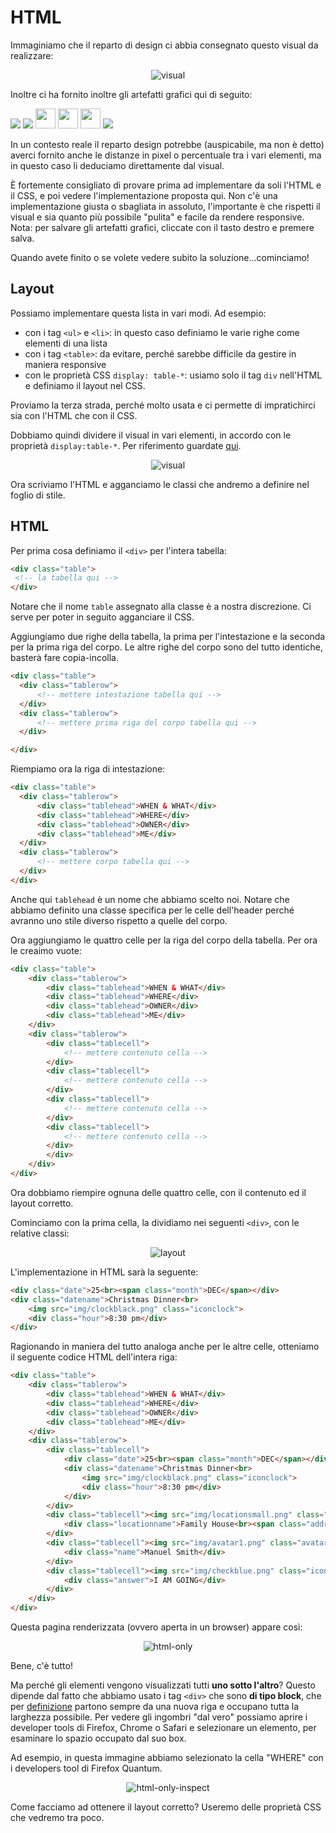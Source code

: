 # HTML
Immaginiamo che il reparto di design ci abbia consegnato questo visual da realizzare:

<p align="center">
<img title="visual" src="assets/list-cut.png">
</p>

Inoltre ci ha fornito inoltre gli artefatti grafici qui di seguito:

<img src="assets/clockblack.png">
<img src="assets/locationsmall.png">
<img src="assets/avatar1.png"  width="32px">
<img src="assets/avatar2.png"  width="32px">
<img src="assets/avatar3.png"  width="32px">
<img src="assets/checkblue.png">


In un contesto reale il reparto design potrebbe (auspicabile, ma non è detto) averci fornito anche le distanze in pixel o percentuale tra i vari elementi, ma in questo caso li deduciamo direttamente dal visual.

È fortemente consigliato di provare prima ad implementare da soli l'HTML e il CSS, e poi vedere l'implementazione proposta qui. Non c'è una implementazione giusta o sbagliata in assoluto, l'importante è che rispetti il visual e sia quanto più possibile "pulita" e facile da rendere responsive. Nota: per salvare gli artefatti grafici, cliccate con il tasto destro e premere salva.

Quando avete finito o se volete vedere subito la soluzione...cominciamo!

## Layout
Possiamo implementare questa lista in vari modi. Ad esempio:
- con i tag `<ul>` e `<li>`: in questo caso definiamo le varie righe come elementi di una lista
- con i tag `<table>`: da evitare, perché sarebbe difficile da gestire in maniera responsive
- con le proprietà CSS `display: table-*`: usiamo solo il tag `div` nell'HTML e definiamo il layout nel CSS.

Proviamo la terza strada, perché molto usata e ci permette di impratichirci sia con l'HTML che con il CSS.

Dobbiamo quindi dividere il visual in vari elementi, in accordo con le proprietà `display:table-*`. Per riferimento guardate [qui](https://www.w3schools.com/cssref/pr_class_display.asp).

<p align="center">
<img title="visual" src="assets/list-cut-layout/list-cut-layout.001.png">
</p>

Ora scriviamo l'HTML e agganciamo le classi che andremo a definire nel foglio di stile.

## HTML

Per prima cosa definiamo il `<div>` per l'intera tabella:

```html
<div class="table">
 <!-- la tabella qui -->
</div>
```

Notare che il nome `table` assegnato alla classe è a nostra discrezione. Ci serve per poter in seguito agganciare il CSS.

Aggiungiamo due righe della tabella, la prima per l'intestazione e la seconda per la prima riga del corpo. Le altre righe del corpo sono del tutto identiche, basterà fare copia-incolla.

```html
<div class="table">
  <div class="tablerow">
      <!-- mettere intestazione tabella qui -->
  </div>
  <div class="tablerow">
      <!-- mettere prima riga del corpo tabella qui -->
  </div>

</div>
```

Riempiamo ora la riga di intestazione:

```html
<div class="table">
  <div class="tablerow">
      <div class="tablehead">WHEN & WHAT</div>
      <div class="tablehead">WHERE</div>
      <div class="tablehead">OWNER</div>
      <div class="tablehead">ME</div>
  </div>
  <div class="tablerow">
      <!-- mettere corpo tabella qui -->
  </div>
</div>
```

Anche qui `tablehead` è un nome che abbiamo scelto noi. Notare che abbiamo definito una classe specifica per le celle dell'header perché avranno uno stile diverso rispetto a quelle del corpo.

Ora aggiungiamo le quattro celle per la riga del corpo della tabella. Per ora le creaimo vuote:

```html
<div class="table">
    <div class="tablerow">
        <div class="tablehead">WHEN & WHAT</div>
        <div class="tablehead">WHERE</div>
        <div class="tablehead">OWNER</div>
        <div class="tablehead">ME</div>
    </div>
    <div class="tablerow">
        <div class="tablecell">
            <!-- mettere contenuto cella -->
        </div>
        <div class="tablecell">
            <!-- mettere contenuto cella -->
        </div>
        <div class="tablecell">
            <!-- mettere contenuto cella -->
        </div>
        <div class="tablecell">
            <!-- mettere contenuto cella -->
        </div>
        </div>
    </div>
</div>
```

Ora dobbiamo riempire ognuna delle quattro celle, con il contenuto ed il layout corretto.

<a name="html-first-cell"></a>

Cominciamo con la prima cella, la dividiamo nei seguenti `<div>`, con le relative classi:

<p align="center">
<img title="layout" src="assets/list-cut-layout/list-cut-layout.002.png">
</p>

L'implementazione in HTML sarà la seguente:

```html
<div class="date">25<br><span class="month">DEC</span></div>
<div class="datename">Christmas Dinner<br>
    <img src="img/clockblack.png" class="iconclock">
    <div class="hour">8:30 pm</div>
</div>
```

Ragionando in maniera del tutto analoga anche per le altre celle, otteniamo il seguente codice HTML dell'intera riga:

```html
<div class="table">
    <div class="tablerow">
        <div class="tablehead">WHEN & WHAT</div>
        <div class="tablehead">WHERE</div>
        <div class="tablehead">OWNER</div>
        <div class="tablehead">ME</div>
    </div>
    <div class="tablerow">
        <div class="tablecell">
            <div class="date">25<br><span class="month">DEC</span></div>
            <div class="datename">Christmas Dinner<br>
                <img src="img/clockblack.png" class="iconclock">
                <div class="hour">8:30 pm</div>
            </div>
        </div>
        <div class="tablecell"><img src="img/locationsmall.png" class="iconlocation">
            <div class="locationname">Family House<br><span class="address">24th Ave, New York</span></div>
        </div>
        <div class="tablecell"><img src="img/avatar1.png" class="avatar">
            <div class="name">Manuel Smith</div>
        </div>
        <div class="tablecell"><img src="img/checkblue.png" class="iconcheck">
            <div class="answer">I AM GOING</div>
        </div>
    </div>
</div>
```

Questa pagina renderizzata (ovvero aperta in un browser) appare così:

<p align="center">
<img title="html-only" src="assets/html-only.png">
</p>

Bene, c'è tutto!

Ma perché gli elementi vengono visualizzati tutti **uno sotto l'altro**? Questo dipende dal fatto che abbiamo usato i tag `<div>` che sono **di tipo block**, che per [definizione](https://www.w3schools.com/html/html_blocks.asp) partono sempre da una nuova riga e occupano tutta la larghezza possibile. Per vedere gli ingombri "dal vero" possiamo aprire i developer tools di Firefox, Chrome o Safari e selezionare un elemento, per esaminare lo spazio occupato dal suo box.

Ad esempio, in questa immagine abbiamo selezionato la cella "WHERE" con i developers tool di Firefox Quantum.

<p align="center">
<img title="html-only-inspect" src="assets/html-only-inspect.png">
</p>

Come facciamo ad ottenere il layout corretto? Useremo delle proprietà CSS che vedremo tra poco.

